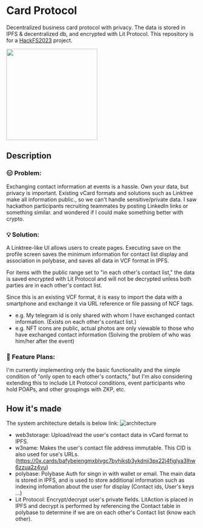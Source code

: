 # Card Protocol
Decentralized business card protocol with privacy. The data is stored in IPFS & decentralized db, and encrypted with Lit Protocol. This repository is for a [HackFS2023](https://www.ethglobal.com/events/hackfs2023) project.

<img src="https://github.com/yujiym/0xcard/assets/1409395/3c9aa663-d48d-4f17-a392-04c26a816eb0" width="240px" />

## Description

### 😑 Problem:

Exchanging contact information at events is a hassle. Own your data, but privacy is important.
Existing vCard formats and solutions such as Linktree make all information public., so we can't handle sensitive/private data.
I saw hackathon participants recruiting teammates by posting LinkedIn links or something similar. and wondered if I could make something better with crypto.

### 💡 Solution:

A Linktree-like UI allows users to create pages.
Executing save on the profile screen saves the minimum information for contact list display and association in polybase, and saves all data in VCF format in IPFS.

For items with the public range set to "in each other's contact list," the data is saved encrypted with Lit Protocol and will not be decrypted unless both parties are in each other's contact list.

Since this is an existing VCF format, it is easy to import the data with a smartphone and exchange it via URL reference or file passing of NCF tags.

- e.g. My telegram id is only shared with whom I have exchanged contact information. (Exists on each other's contact list.)
- e.g. NFT icons are public, actual photos are only viewable to those who have exchanged contact information (Solving the problem of who was him/her after the event)

### 💊 Feature Plans:

I'm currently implementing only the basic functionality and the simple condition of "only open to each other's contacts," but I'm also considering extending this to include Lit Protocol conditions, event participants who hold POAPs, and other groupings with ZKP, etc.

## How it's made

The system architecture details is below link:
![architecture](https://0x.cards/img/how-it-works.png)

- web3storage: Upload/read the user's contact data in vCard format to IPFS.
- w3name: Makes the user's contact file address immutable. This CID is also used for use's URLs.
  (https://0x.cards/bafybeiengmxblvgc7byhiksb3ykdnji3px22j4fjglya3lhw6zzua2z4vu)
- polybase: Polybase Auth for singn in with wallet or email. The main data is stored in IPFS, and is used to store additional information such as indexing infomation about the user for display (Contact ids, User's keys ...)
- Lit Protocol: Encrypt/decrypt user's private fields. LitAction is placed in IPFS and decrypt is performed by referencing the Contact table in polybase to determine if we are on each other's Contact list (know each other).
